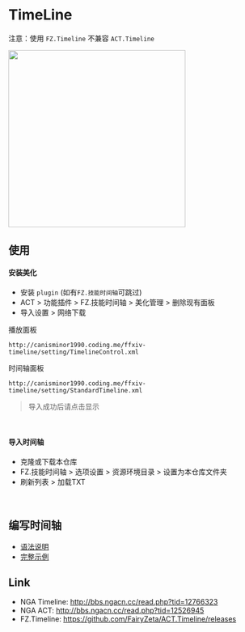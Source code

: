 # TimeLine

注意：使用 `FZ.Timeline` 不兼容 `ACT.Timeline`

<img src="https://ws1.sinaimg.cn/large/006tKfTcly1fl1n0n0comj30jg0upjsw.jpg" width="350" />

## 使用

#### 安装美化

- 安装 `plugin` (如有`FZ.技能时间轴`可跳过)
- ACT > 功能插件 > FZ.技能时间轴 > 美化管理 > 删除现有面板
- 导入设置 > 网络下载

播放面板
```
http://canisminor1990.coding.me/ffxiv-timeline/setting/TimelineControl.xml
```

时间轴面板
```
http://canisminor1990.coding.me/ffxiv-timeline/setting/StandardTimeline.xml
```

> 导入成功后请点击显示

<br />

#### 导入时间轴

- 克隆或下载本仓库
- FZ.技能时间轴 > 选项设置 > 资源环境目录 > 设置为本仓库文件夹
- 刷新列表 > 加载TXT

<br />

## 编写时间轴

- [语法说明](docs/wiki.md)
- [完整示例](docs/demo.md)

## Link

- NGA Timeline: <http://bbs.ngacn.cc/read.php?tid=12766323>
- NGA ACT: <http://bbs.ngacn.cc/read.php?tid=12526945>
- FZ.Timeline: <https://github.com/FairyZeta/ACT.Timeline/releases>

